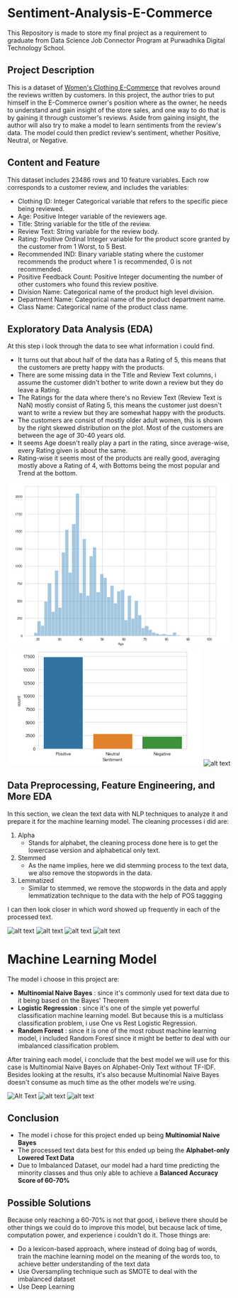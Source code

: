 # Sentiment-Analysis-E-Commerce
This Repository is made to store my final project as a requirement to graduate from Data Science Job Connector Program at Purwadhika Digital Technology School.

## Project Description
This is a dataset of [Women's Clothing E-Commerce](https://www.kaggle.com/nicapotato/womens-ecommerce-clothing-reviews) that revolves around the reviews written by customers. In this project, the author tries to put himself in the E-Commerce owner's position where as the owner, he needs to understand and gain insight of the store sales, and one way to do that is by gaining it through customer's reviews. Aside from gaining insight, the author will also try to make a model to learn sentiments from the review's data. The model could then predict review's sentiment, whether Positive, Neutral, or Negative.

## Content and Feature
This dataset includes 23486 rows and 10 feature variables. Each row corresponds to a customer review, and includes the variables:

- Clothing ID: Integer Categorical variable that refers to the specific piece being reviewed.
- Age: Positive Integer variable of the reviewers age.
- Title: String variable for the title of the review.
- Review Text: String variable for the review body.
- Rating: Positive Ordinal Integer variable for the product score granted by the customer from 1 Worst, to 5 Best.
- Recommended IND: Binary variable stating where the customer recommends the product where 1 is recommended, 0 is not recommended.
- Positive Feedback Count: Positive Integer documenting the number of other customers who found this review positive.
- Division Name: Categorical name of the product high level division.
- Department Name: Categorical name of the product department name.
- Class Name: Categorical name of the product class name.

## Exploratory Data Analysis (EDA)

At this step i look through the data to see what information i could find.

- It turns out that about half of the data has a Rating of 5, this means that the customers are pretty happy with the products.
- There are some missing data in the Title and Review Text columns, i assume the customer didn't bother to write down a review but they do leave a Rating.
- The Ratings for the data where there's no Review Text (Review Text is NaN) mostly consist of Rating 5, this means the customer just doesn't want to write a review but they are somewhat happy with the products.
- The customers are consist of mostly older adult women, this is shown by the right skewed distribution on the plot. Most of the customers are between the age of 30-40 years old.
- It seems Age doesn't really play a part in the rating, since average-wise, every Rating given is about the same.
- Rating-wise it seems most of the products are really good, averaging mostly above a Rating of 4, with Bottoms being the most popular and Trend at the bottom.

![alt text](https://github.com/theis19/Sentiment-Analysis-E-Commerce/blob/master/images/age_dist.png "Age Distribution")
![alt text](https://github.com/theis19/Sentiment-Analysis-E-Commerce/blob/master/images/sentiment_count.png "Sentiment Count")
![alt text](https://github.com/theis19/Sentiment-Analysis-E-Commerce/blob/master/sentiment_percentage.png "Sentiment Percentage")

## Data Preprocessing, Feature Engineering, and More EDA

In this section, we clean the text data with NLP techniques to analyze it and prepare it for the machine learning model.
The cleaning processes i did are:

1. Alpha
   - Stands for alphabet, the cleaning process done here is to get the lowercase version and alphabetical only text.
2. Stemmed
   - As the name implies, here we did stemming process to the text data, we also remove the stopwords in the data.
3. Lemmatized
   - Similar to stemmed, we remove the stopwords in the data and apply lemmatization technique to the data with the help of POS taggging

I can then look closer in which word showed up frequently in each of the processed text.

![alt text](https://github.com/theis19/Sentiment-Analysis-E-Commerce/blob/master/processed_text.png "Processed Text")
![alt text](https://github.com/theis19/Sentiment-Analysis-E-Commerce/blob/master/common_word_ex.png "Most Common Word Example")
![alt text](https://github.com/theis19/Sentiment-Analysis-E-Commerce/blob/master/common_word_ex2.png "Most Common Word Example (Word Cloud)")
![alt text](https://github.com/theis19/Sentiment-Analysis-E-Commerce/blob/master/common_bigram_ex.png "Most Common Bigram Example")

# Machine Learning Model

The model i choose in this project are:

- **Multinomial Naive Bayes** : since it's commonly used for text data due to it being based on the Bayes' Theorem
- **Logistic Regression** : since it's one of the simple yet powerful classification machine learning model. But because this is a multiclass classification problem, i use One vs Rest Logistic Regression.
- **Random Forest** : since it is one of the most robust machine learning model, i included Random Forest since it might be better to deal with our imbalanced classification problem.

After training each model, i  conclude that the best model we will use for this case is Multinomial Naive Bayes on Alphabet-Only Text without TF-IDF. Besides looking at the results, it's also because Multinomial Naive Bayes doesn't consume as much time as the other models we're using.

![Alt Text](https://github.com/theis19/Sentiment-Analysis-E-Commerce/blob/master/conf_title.png "Confusion Matrix Title")
![alt text](https://github.com/theis19/Sentiment-Analysis-E-Commerce/blob/master/conf_review.png "Confusion Matrix Review")
![alt text](https://github.com/theis19/Sentiment-Analysis-E-Commerce/blob/master/conf_comb.png "Confusion Matrix Combination")

## Conclusion

- The model i chose for this project ended up being **Multinomial Naive Bayes**
- The processed text data best for this ended up being the **Alphabet-only Lowered Text Data**
- Due to Imbalanced Dataset, our model had a hard time predicting the minority classes and thus only able to achieve a **Balanced Accuracy Score of 60-70%**

## Possible Solutions

Because only reaching a 60-70% is not that good, i believe there should be other things we could do to improve this model, but because lack of time, computation power, and experience i couldn't do it. Those things are:

- Do a lexicon-based approach, where instead of doing bag of words, train the machine learning model on the meaning of the words too, to achieve better understanding of the text data
- Use Oversampling technique such as SMOTE to deal with the imbalanced dataset
- Use Deep Learning
